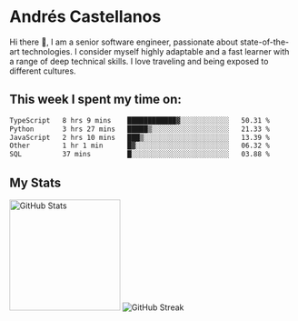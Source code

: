 # Andrés Castellanos

Hi there 👋, I am a senior software engineer, passionate about state-of-the-art technologies. I consider myself highly adaptable and a fast learner with a range of deep technical skills. I love traveling and being exposed to different cultures.

## This week I spent my time on:

<!--START_SECTION:waka-->

```txt
TypeScript   8 hrs 9 mins    ████████████▓░░░░░░░░░░░░   50.31 %
Python       3 hrs 27 mins   █████▒░░░░░░░░░░░░░░░░░░░   21.33 %
JavaScript   2 hrs 10 mins   ███▒░░░░░░░░░░░░░░░░░░░░░   13.39 %
Other        1 hr 1 min      █▓░░░░░░░░░░░░░░░░░░░░░░░   06.32 %
SQL          37 mins         █░░░░░░░░░░░░░░░░░░░░░░░░   03.88 %
```

<!--END_SECTION:waka-->

## My Stats

<img height="195" src="https://github-readme-stats.vercel.app/api?username=andrescv&show_icons=true&theme=onedark&hide_border=true&card_width=495" alt="GitHub Stats" />

<img src="https://streak-stats.demolab.com?user=andrescv&theme=one-dark-pro&hide_border=true" alt="GitHub Streak" />
